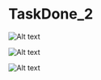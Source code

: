 # TaskDone_2

![Alt text](http://m1.port.az.pl/Screenshot_20161218-123424.png "Login Activity")


![Alt text](http://m1.port.az.pl/Screenshot_20161218-123553.png "Main Activity")

![Alt text](http://m1.port.az.pl/app-rails.png "Main Page Web Application")


